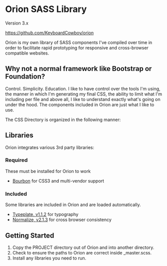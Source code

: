 # Orion SASS Library
Version 3.x

https://github.com/KeyboardCowboy/orion

Orion is my own library of SASS components I've compiled over time in order
to facilitate rapid prototyping for responsive and cross-browser compatible
websites.

## Why not a normal framework like Bootstrap or Foundation?
Control. Simplicity.  Education.  I like to have control over the tools I'm using,
the manner in which I'm generating my final CSS, the ability to limit what I'm
including per file and above all, I like to understand exactly what's going on
under the hood.  The components included in Orion are just what I like to use.

The CSS Directory is organized in the following manner:

## Libraries
Orion integrates various 3rd party libraries:

### Required
These must be installed for Orion to work
- [Bourbon](http://bourbon.io) for CSS3 and multi-vendor support

### Included
Some libraries are included in Orion and are loaded automatically.
- [Typeplate, v1.1.2](http://typeplate.com) for typography
- [Normalize, v2.1.3](http://necolas.github.io/normalize.css) for cross browser consistency

## Getting Started
1. Copy the PROJECT directory out of Orion and into another directory.
2. Check to ensure the paths to Orion are correct inside _master.scss.
3. Install any libraries you need to run.
